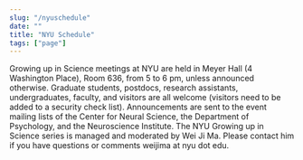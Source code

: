 ```yaml
---
slug: "/nyuschedule"
date: ""
title: "NYU Schedule"
tags: ["page"]
---
```


Growing up in Science meetings at NYU are held in Meyer Hall (4 Washington Place), Room 636, from 5 to 6 pm, unless announced otherwise. Graduate students, postdocs, research assistants, undergraduates, faculty, and visitors are all welcome (visitors need to be added to a security check list).  Announcements are sent to the event mailing lists of the Center for Neural Science, the Department of Psychology, and the Neuroscience Institute. The NYU Growing up in Science series is managed and moderated by Wei Ji Ma. Please contact him if you have questions or comments weijima at nyu dot edu.

